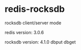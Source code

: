 # redis-rocksdb
rocksdb client/server mode

redis version: 3.0.6

rocksdb version: 4.1.0
	dbput
	dbget

